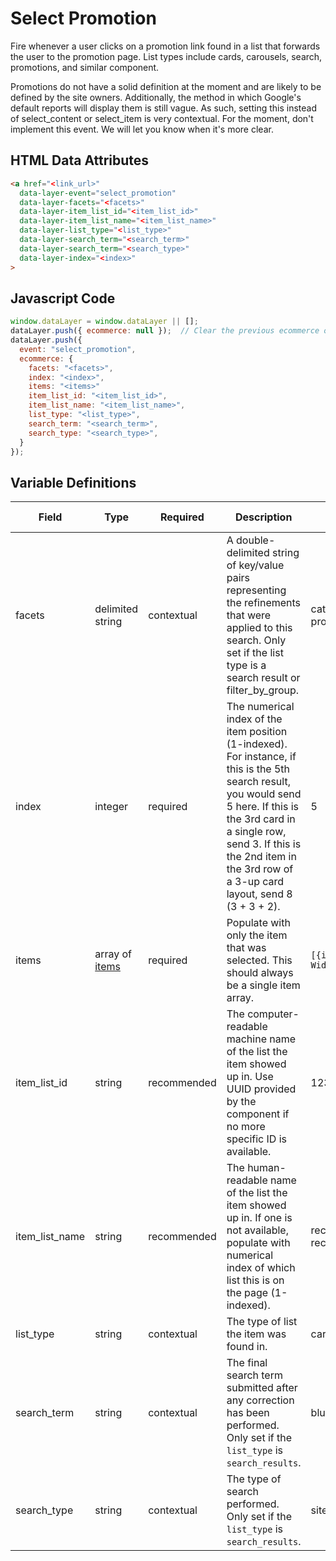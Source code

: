 # Select Promotion

Fire whenever a user clicks on a promotion link found in a list that forwards the user to the promotion page. List types include cards, carousels, search, promotions, and similar component.

Promotions do not have a solid definition at the moment and are likely to be defined by the site owners. Additionally, the method in which Google's default reports will display them is still vague. As such, setting this instead of select_content or select_item is very contextual. For the moment, don't implement this event. We will let you know when it's more clear.

## HTML Data Attributes

```html
<a href="<link_url>"
  data-layer-event="select_promotion"
  data-layer-facets="<facets>"
  data-layer-item_list_id="<item_list_id>"
  data-layer-item_list_name="<item_list_name>"
  data-layer-list_type="<list_type>"
  data-layer-search_term="<search_term>"
  data-layer-search_term="<search_type>"
  data-layer-index="<index>"
>
```

## Javascript Code

```js
window.dataLayer = window.dataLayer || [];
dataLayer.push({ ecommerce: null });  // Clear the previous ecommerce object.
dataLayer.push({
  event: "select_promotion",
  ecommerce: {
    facets: "<facets>",
    index: "<index>",
    items: "<items>"
    item_list_id: "<item_list_id>",
    item_list_name: "<item_list_name>",
    list_type: "<list_type>",
    search_term: "<search_term>",
    search_type: "<search_type>",
  }
});
```

## Variable Definitions

|Field|Type|Required|Description|Example|Pattern|Min Length|Max Length|Minimum|Maximum|Multiple Of|
| --- | --- | --- | --- | --- | --- | --- | --- | --- | --- | --- |
|facets|delimited string|contextual|A double-delimited string of key/value pairs representing the refinements that were applied to this search. Only set if the list type is a search result or filter_by_group.|category:generic products~color:blue~featured_as:best_seller|
|index|integer|required|The numerical index of the item position (1-indexed). For instance, if this is the 5th search result, you would send 5 here. If this is the 3rd card in a single row, send 3. If this is the 2nd item in the 3rd row of a 3-up card layout, send 8 (3 + 3 + 2).|5|
|items|array of [items](/schemas/item.md)|required|Populate with only the item that was selected. This should always be a single item array.|`[{item_id: "1234567890", item_name: "Blue Widget"}]`
|item_list_id|string|recommended|The computer-readable machine name of the list the item showed up in. Use UUID provided by the component if no more specific ID is available.|12345abcde12345|
|item_list_name|string|recommended|The human-readable name of the list the item showed up in. If one is not available, populate with numerical index of which list this is on the page (1-indexed).|recommended_products, recently_viewed_products|
|list_type|string|contextual|The type of list the item was found in.|cards, search_results|
|search_term|string|contextual|The final search term submitted after any correction has been performed. Only set if the `list_type` is `search_results`.|blue widgets|
|search_type|string|contextual|The type of search performed. Only set if the `list_type` is `search_results`.|site,product,article|
